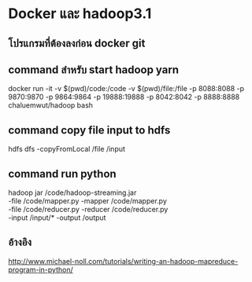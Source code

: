 # Docker และ hadoop3.1
## โปรแกรมที่ต้องลงก่อน docker git

## command สำหรับ start hadoop yarn
docker run -it -v $(pwd)/code:/code -v $(pwd)/file:/file -p 8088:8088 -p 9870:9870 -p 9864:9864 -p 19888:19888 -p 8042:8042 -p 8888:8888 chaluemwut/hadoop bash

## command copy file input to hdfs
hdfs dfs -copyFromLocal /file /input

## command run python
hadoop jar /code/hadoop-streaming.jar \
-file /code/mapper.py    -mapper /code/mapper.py \
-file /code/reducer.py   -reducer /code/reducer.py \
-input /input/* -output /output


## อ้างอิง
http://www.michael-noll.com/tutorials/writing-an-hadoop-mapreduce-program-in-python/